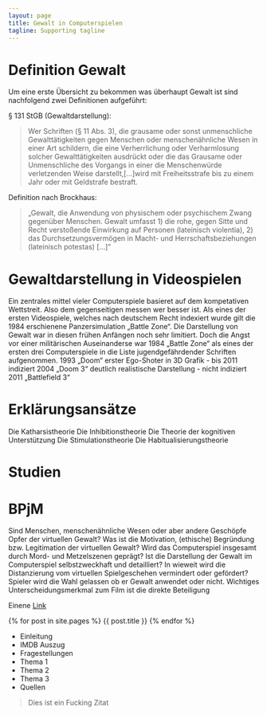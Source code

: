 ```yaml
---
layout: page
title: Gewalt in Computerspielen
tagline: Supporting tagline
---
```



Definition Gewalt
=================

Um eine erste Übersicht zu bekommen was überhaupt Gewalt ist sind nachfolgend zwei Definitionen aufgeführt:

§ 131 StGB (Gewaltdarstellung): 
>Wer Schriften (§ 11 Abs. 3), die grausame oder sonst unmenschliche Gewalttätigkeiten gegen Menschen oder menschenähnliche Wesen in einer Art schildern, die eine Verherrlichung oder Verharmlosung solcher Gewalttätigkeiten ausdrückt oder die das Grausame oder Unmenschliche des Vorgangs in einer die Menschenwürde verletzenden Weise darstellt,[...]wird mit Freiheitsstrafe bis zu einem Jahr oder mit Geldstrafe bestraft.

Definition nach Brockhaus:
>„Gewalt, die Anwendung von physischem oder psychischem Zwang gegenüber Menschen. Gewalt umfasst 1) die rohe, gegen Sitte und Recht verstoßende Einwirkung auf Personen (lateinisch violentia), 2) das Durchsetzungsvermögen in Macht- und Herrschaftsbeziehungen (lateinisch potestas) \[…\]“

Gewaltdarstellung in Videospielen
=================================

Ein zentrales mittel vieler Computerspiele basieret auf dem kompetativen Wettstreit. Also dem gegenseitigen messen wer besser ist.
Als eines der ersten Videospiele, welches nach deutschem Recht indexiert wurde gilt die 1984 erschienene Panzersimulation „Battle Zone“. Die Darstellung von Gewalt war in diesen frühen Anfängen noch sehr limitiert. Doch die Angst vor einer militärischen Auseinanderse war
1984 „Battle Zone“ als eines der ersten drei Computerspiele in die Liste jugendgefährdender Schriften aufgenommen.
1993 „Doom“ erster Ego-Shoter in 3D Grafik - bis 2011 indiziert
2004 „Doom 3“ deutlich realistische Darstellung - nicht indiziert
2011 „Battlefield 3“

Erklärungsansätze
=================

Die Katharsistheorie
Die Inhibitionstheorie
Die Theorie der kognitiven Unterstützung
Die Stimulationstheorie
Die Habitualisierungstheorie

Studien
=======

BPjM
====

Sind Menschen, menschenähnliche Wesen oder aber andere Geschöpfe Opfer der virtuellen Gewalt?
Was ist die Motivation, (ethische) Begründung bzw. Legitimation der virtuellen Gewalt?
Wird das Computerspiel insgesamt durch Mord- und Metzelszenen geprägt?
Ist die Darstellung der Gewalt im Computerspiel selbstzweckhaft und detailliert?
In wieweit wird die Distanzierung vom virtuellen Spielgeschehen vermindert oder gefördert?
Spieler wird die Wahl gelassen ob er Gewalt anwendet oder nicht.
Wichtiges Unterscheidungsmerkmal zum Film ist die direkte Beteiligung

Einene [Link](http://google.com)

{% for post in site.pages %}
{{ post.title }}
{% endfor %}


* Einleitung
* IMDB Auszug
* Fragestellungen
* Thema 1
* Thema 2
* Thema 3
* Quellen

> Dies ist ein Fucking Zitat

